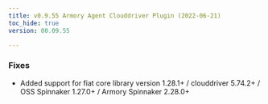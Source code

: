 ```yaml
---
title: v0.9.55 Armory Agent Clouddriver Plugin (2022-06-21)
toc_hide: true
version: 00.09.55

---
```


### Fixes
- Added support for fiat core library version 1.28.1+ / clouddriver 5.74.2+ / OSS Spinnaker 1.27.0+ / Armory Spinnaker 2.28.0+
